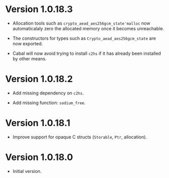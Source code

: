# Version 1.0.18.3

* Allocation tools such as `crypto_aead_aes256gcm_state'malloc` now
  automaticalaly zero the allocated memory once it becomes unreachable.

* The constructors for types such as `Crypto_aead_aes256gcm_state` are
  now exported.

* Cabal will now avoid trying to install `c2hs` if it has already been
  installed by other means.


# Version 1.0.18.2

* Add missing dependency on `c2hs`.

* Add missing function: `sodium_free`.


# Version 1.0.18.1

* Improve support for opaque C structs (`Storable`, `Ptr`, allocation).


# Version 1.0.18.0

* Initial version.
